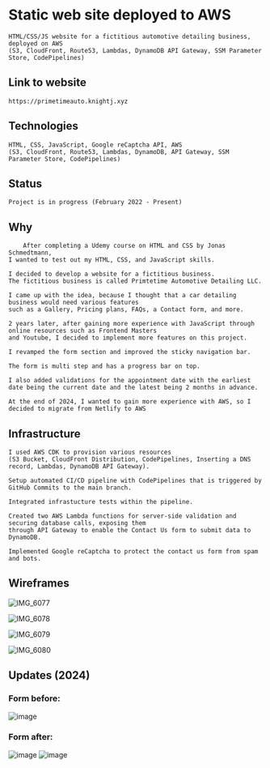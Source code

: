 # Static web site deployed to AWS

    HTML/CSS/JS website for a fictitious automotive detailing business, deployed on AWS
    (S3, CloudFront, Route53, Lambdas, DynamoDB API Gateway, SSM Parameter Store, CodePipelines)

## Link to website

    https://primetimeauto.knightj.xyz

## Technologies

    HTML, CSS, JavaScript, Google reCaptcha API, AWS
    (S3, CloudFront, Route53, Lambdas, DynamoDB, API Gateway, SSM Parameter Store, CodePipelines)

## Status

    Project is in progress (February 2022 - Present)

## Why

        After completing a Udemy course on HTML and CSS by Jonas Schmedtmann,
    I wanted to test out my HTML, CSS, and JavaScript skills.

    I decided to develop a website for a fictitious business.
    The fictitious business is called Primtetime Automotive Detailing LLC.

    I came up with the idea, because I thought that a car detailing business would need various features
    such as a Gallery, Pricing plans, FAQs, a Contact form, and more.

    2 years later, after gaining more experience with JavaScript through online resources such as Frontend Masters
    and Youtube, I decided to implement more features on this project.

    I revamped the form section and improved the sticky navigation bar.

    The form is multi step and has a progress bar on top.

    I also added validations for the appointment date with the earliest date being the current date and the latest being 2 months in advance.

    At the end of 2024, I wanted to gain more experience with AWS, so I decided to migrate from Netlify to AWS

## Infrastructure

    I used AWS CDK to provision various resources
    (S3 Bucket, CloudFront Distribution, CodePipelines, Inserting a DNS record, Lambdas, DynamoDB API Gateway).

    Setup automated CI/CD pipeline with CodePipelines that is triggered by GitHub Commits to the main branch.

    Integrated infrastucture tests within the pipeline.

    Created two AWS Lambda functions for server-side validation and securing database calls, exposing them
    through API Gateway to enable the Contact Us form to submit data to DynamoDB.

    Implemented Google reCaptcha to protect the contact us form from spam and bots.

## Wireframes

![IMG_6077](https://user-images.githubusercontent.com/96459238/159185485-62a71c25-2758-4db5-896f-adda672ef436.jpeg)

![IMG_6078](https://user-images.githubusercontent.com/96459238/159185486-c8a94eeb-1a30-4323-a00b-49058b9e0413.jpeg)

![IMG_6079](https://user-images.githubusercontent.com/96459238/159185489-baaff980-f339-4f7a-8ee7-9bf37e6c94b0.jpeg)

![IMG_6080](https://user-images.githubusercontent.com/96459238/159185546-ee439313-729d-4072-8278-a2895254e907.jpeg)

## Updates (2024)

### Form before:

![image](https://github.com/user-attachments/assets/ac371999-f956-4764-83a2-a8a874f1efa1)

### Form after:

![image](https://github.com/user-attachments/assets/dc179ab6-dad5-4e42-9664-cea049f4e81d)
![image](https://github.com/user-attachments/assets/aa378ee7-e66d-4f0e-a499-2ac791a0ef0b)
